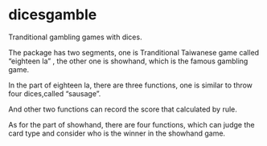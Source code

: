 # dicesgamble
Tranditional gambling games with dices.

The package has two segments, one is Tranditional Taiwanese game called “eighteen la”
, the other one is showhand, which is the famous gambling game.

In the part of eighteen la, there are three functions, one is similar to throw four dices,called “sausage”.
 
And other two functions can record the score that calculated by rule.


As for the part of showhand, there are four functions, which can judge the card type and consider who is the winner in the showhand game.
